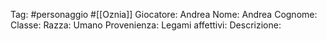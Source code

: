 Tag: #personaggio #[[Oznia]]
Giocatore: Andrea
Nome: Andrea
Cognome: 
Classe: 
Razza: Umano
Provenienza: 
Legami affettivi: 
Descrizione: